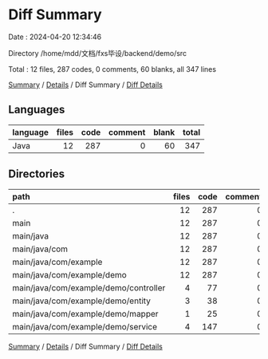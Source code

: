 # Diff Summary

Date : 2024-04-20 12:34:46

Directory /home/mdd/文档/fxs毕设/backend/demo/src

Total : 12 files,  287 codes, 0 comments, 60 blanks, all 347 lines

[Summary](results.md) / [Details](details.md) / Diff Summary / [Diff Details](diff-details.md)

## Languages
| language | files | code | comment | blank | total |
| :--- | ---: | ---: | ---: | ---: | ---: |
| Java | 12 | 287 | 0 | 60 | 347 |

## Directories
| path | files | code | comment | blank | total |
| :--- | ---: | ---: | ---: | ---: | ---: |
| . | 12 | 287 | 0 | 60 | 347 |
| main | 12 | 287 | 0 | 60 | 347 |
| main/java | 12 | 287 | 0 | 60 | 347 |
| main/java/com | 12 | 287 | 0 | 60 | 347 |
| main/java/com/example | 12 | 287 | 0 | 60 | 347 |
| main/java/com/example/demo | 12 | 287 | 0 | 60 | 347 |
| main/java/com/example/demo/controller | 4 | 77 | 0 | 15 | 92 |
| main/java/com/example/demo/entity | 3 | 38 | 0 | 10 | 48 |
| main/java/com/example/demo/mapper | 1 | 25 | 0 | 11 | 36 |
| main/java/com/example/demo/service | 4 | 147 | 0 | 24 | 171 |

[Summary](results.md) / [Details](details.md) / Diff Summary / [Diff Details](diff-details.md)